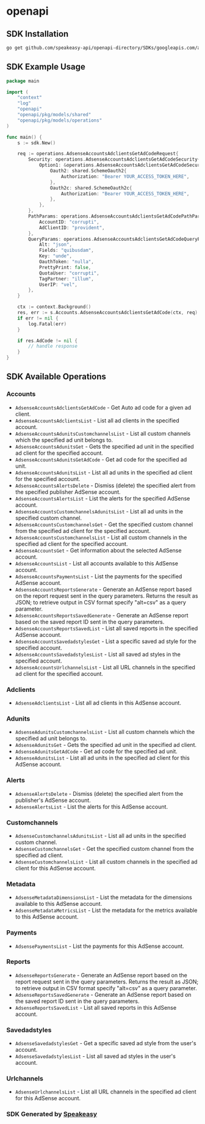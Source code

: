 # openapi

<!-- Start SDK Installation -->
## SDK Installation

```bash
go get github.com/speakeasy-api/openapi-directory/SDKs/googleapis.com/adsense/v1.4/go
```
<!-- End SDK Installation -->

## SDK Example Usage
<!-- Start SDK Example Usage -->
```go
package main

import (
    "context"
    "log"
    "openapi"
    "openapi/pkg/models/shared"
    "openapi/pkg/models/operations"
)

func main() {
    s := sdk.New()

    req := operations.AdsenseAccountsAdclientsGetAdCodeRequest{
        Security: operations.AdsenseAccountsAdclientsGetAdCodeSecurity{
            Option1: &operations.AdsenseAccountsAdclientsGetAdCodeSecurityOption1{
                Oauth2: shared.SchemeOauth2{
                    Authorization: "Bearer YOUR_ACCESS_TOKEN_HERE",
                },
                Oauth2c: shared.SchemeOauth2c{
                    Authorization: "Bearer YOUR_ACCESS_TOKEN_HERE",
                },
            },
        },
        PathParams: operations.AdsenseAccountsAdclientsGetAdCodePathParams{
            AccountID: "corrupti",
            AdClientID: "provident",
        },
        QueryParams: operations.AdsenseAccountsAdclientsGetAdCodeQueryParams{
            Alt: "json",
            Fields: "quibusdam",
            Key: "unde",
            OauthToken: "nulla",
            PrettyPrint: false,
            QuotaUser: "corrupti",
            TagPartner: "illum",
            UserIP: "vel",
        },
    }

    ctx := context.Background()
    res, err := s.Accounts.AdsenseAccountsAdclientsGetAdCode(ctx, req)
    if err != nil {
        log.Fatal(err)
    }

    if res.AdCode != nil {
        // handle response
    }
}
```
<!-- End SDK Example Usage -->

<!-- Start SDK Available Operations -->
## SDK Available Operations


### Accounts

* `AdsenseAccountsAdclientsGetAdCode` - Get Auto ad code for a given ad client.
* `AdsenseAccountsAdclientsList` - List all ad clients in the specified account.
* `AdsenseAccountsAdunitsCustomchannelsList` - List all custom channels which the specified ad unit belongs to.
* `AdsenseAccountsAdunitsGet` - Gets the specified ad unit in the specified ad client for the specified account.
* `AdsenseAccountsAdunitsGetAdCode` - Get ad code for the specified ad unit.
* `AdsenseAccountsAdunitsList` - List all ad units in the specified ad client for the specified account.
* `AdsenseAccountsAlertsDelete` - Dismiss (delete) the specified alert from the specified publisher AdSense account.
* `AdsenseAccountsAlertsList` - List the alerts for the specified AdSense account.
* `AdsenseAccountsCustomchannelsAdunitsList` - List all ad units in the specified custom channel.
* `AdsenseAccountsCustomchannelsGet` - Get the specified custom channel from the specified ad client for the specified account.
* `AdsenseAccountsCustomchannelsList` - List all custom channels in the specified ad client for the specified account.
* `AdsenseAccountsGet` - Get information about the selected AdSense account.
* `AdsenseAccountsList` - List all accounts available to this AdSense account.
* `AdsenseAccountsPaymentsList` - List the payments for the specified AdSense account.
* `AdsenseAccountsReportsGenerate` - Generate an AdSense report based on the report request sent in the query parameters. Returns the result as JSON; to retrieve output in CSV format specify "alt=csv" as a query parameter.
* `AdsenseAccountsReportsSavedGenerate` - Generate an AdSense report based on the saved report ID sent in the query parameters.
* `AdsenseAccountsReportsSavedList` - List all saved reports in the specified AdSense account.
* `AdsenseAccountsSavedadstylesGet` - List a specific saved ad style for the specified account.
* `AdsenseAccountsSavedadstylesList` - List all saved ad styles in the specified account.
* `AdsenseAccountsUrlchannelsList` - List all URL channels in the specified ad client for the specified account.

### Adclients

* `AdsenseAdclientsList` - List all ad clients in this AdSense account.

### Adunits

* `AdsenseAdunitsCustomchannelsList` - List all custom channels which the specified ad unit belongs to.
* `AdsenseAdunitsGet` - Gets the specified ad unit in the specified ad client.
* `AdsenseAdunitsGetAdCode` - Get ad code for the specified ad unit.
* `AdsenseAdunitsList` - List all ad units in the specified ad client for this AdSense account.

### Alerts

* `AdsenseAlertsDelete` - Dismiss (delete) the specified alert from the publisher's AdSense account.
* `AdsenseAlertsList` - List the alerts for this AdSense account.

### Customchannels

* `AdsenseCustomchannelsAdunitsList` - List all ad units in the specified custom channel.
* `AdsenseCustomchannelsGet` - Get the specified custom channel from the specified ad client.
* `AdsenseCustomchannelsList` - List all custom channels in the specified ad client for this AdSense account.

### Metadata

* `AdsenseMetadataDimensionsList` - List the metadata for the dimensions available to this AdSense account.
* `AdsenseMetadataMetricsList` - List the metadata for the metrics available to this AdSense account.

### Payments

* `AdsensePaymentsList` - List the payments for this AdSense account.

### Reports

* `AdsenseReportsGenerate` - Generate an AdSense report based on the report request sent in the query parameters. Returns the result as JSON; to retrieve output in CSV format specify "alt=csv" as a query parameter.
* `AdsenseReportsSavedGenerate` - Generate an AdSense report based on the saved report ID sent in the query parameters.
* `AdsenseReportsSavedList` - List all saved reports in this AdSense account.

### Savedadstyles

* `AdsenseSavedadstylesGet` - Get a specific saved ad style from the user's account.
* `AdsenseSavedadstylesList` - List all saved ad styles in the user's account.

### Urlchannels

* `AdsenseUrlchannelsList` - List all URL channels in the specified ad client for this AdSense account.
<!-- End SDK Available Operations -->

### SDK Generated by [Speakeasy](https://docs.speakeasyapi.dev/docs/using-speakeasy/client-sdks)

